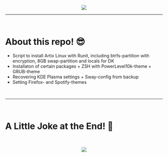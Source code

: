 <p align="center">
  <img src="https://media.giphy.com/media/2jMtpIi8mhE8ctiMtK/giphy.gif">
</p>
<hr>
<Br>
<h1>About this repo! 😎</h1>

- Script to install Artix Linux with Runit, including btrfs-partition with encryption, 8GB swap-partition and locals for DK
- Installaton of certain packages + ZSH with PowerLevel10k-theme + GRUB-theme
- Recovering KDE Plasma settings + Sway-config from backup
- Setting Firefox- and Spotify-themes  

<Br>
<hr>
<Br>
<h1>A Little Joke at the End! 🤣</h1>
<Br>

<p align="center">
  <img src="https://media.giphy.com/media/zqTOkUhWIGC3DaFo4j/giphy.gif"/>
